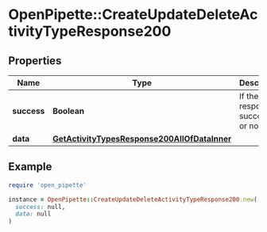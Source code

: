 # OpenPipette::CreateUpdateDeleteActivityTypeResponse200

## Properties

| Name | Type | Description | Notes |
| ---- | ---- | ----------- | ----- |
| **success** | **Boolean** | If the response is successful or not | [optional] |
| **data** | [**GetActivityTypesResponse200AllOfDataInner**](GetActivityTypesResponse200AllOfDataInner.md) |  | [optional] |

## Example

```ruby
require 'open_pipette'

instance = OpenPipette::CreateUpdateDeleteActivityTypeResponse200.new(
  success: null,
  data: null
)
```

